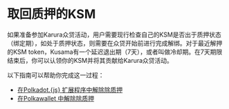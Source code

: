 # 取回质押的KSM

如果准备参加Karura众贷活动，用户需要现行检查自己的KSM是否出于质押状态（绑定期），如处于质押状态，则需要在众贷开始前进行完成解绑。对于最近解押的KSM token，Kusama有一个延迟退出期（7天），或者叫做冷却期。在7天期限结束后，你可以认领你的KSM并将其贡献给Karura众贷活动。&#x20;

以下指南可以帮助你完成这一过程：

* [在Polkadot.{js} 扩展程序中解除除质押](zai-polkadot.js-kuo-zhan-cheng-xu-shang-jie-ya-ni-de-ksm.md)
* [在Polkawallet 中解除除质押](zai-polkawallet-shang-jie-ya-ni-de-ksm.md)
